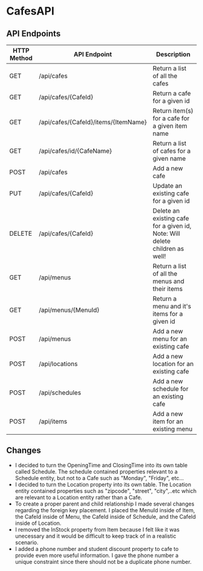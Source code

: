 # CafesAPI

## API Endpoints
| HTTP Method |  API Endpoint                         | Description                                                                 |
| ----------- | ------------------------------------- | --------------------------------------------------------------------------- |                               
| GET         | /api/cafes                            | Return a list of all the cafes                                              |
| GET         | /api/cafes/{CafeId}                   | Return a cafe for a given id                                                |
| GET         | /api/cafes/{CafeId}/items/{ItemName}  | Return item(s) for a cafe for a given item name                             |
| GET         | /api/cafes/id/{CafeName}              | Return a list of cafes for a given name                                     |
| POST        | /api/cafes                            | Add a new cafe                                                              |
| PUT         | /api/cafes/{CafeId}                   | Update an existing cafe for a given id                                      |
| DELETE      | /api/cafes/{CafeId}                   | Delete an existing cafe for a given id, Note: Will delete children as well! |
| GET         | /api/menus                            | Return a list of all the menus and their items                              |
| GET         | /api/menus/{MenuId}                   | Return a menu and it's items for a given id                                 |
| POST        | /api/menus                            | Add a new menu for an existing cafe                                         |
| POST        | /api/locations                        | Add a new location for an existing cafe                                     |
| POST        | /api/schedules                        | Add a new schedule for an existing cafe                                     |
| POST        | /api/items                            | Add a new item for an existing menu                                         |

## Changes
- I decided to turn the OpeningTime and ClosingTime into its own table called Schedule. The schedule contained properties relevant to a Schedule entity, but not to a Cafe such as "Monday", "Friday", etc...
- I decided to turn the Location property into its own table. The Location entity contained properties such as "zipcode", "street", "city",..etc which are relevant to a Location entity rather than a Cafe.
- To create a proper parent and child relationship I made several changes regarding the foreign key placement.
  I placed the MenuId inside of Item, the CafeId inside of Menu, the CafeId inside of Schedule, and the CafeId inside of Location.
- I removed the InStock property from Item because I felt like it was unecessary and it would be difficult to keep track of in a realistic scenario.
- I added a phone number and student discount property to cafe to provide even more useful information. I gave the phone number a unique constraint since there should not be a duplicate phone number.

